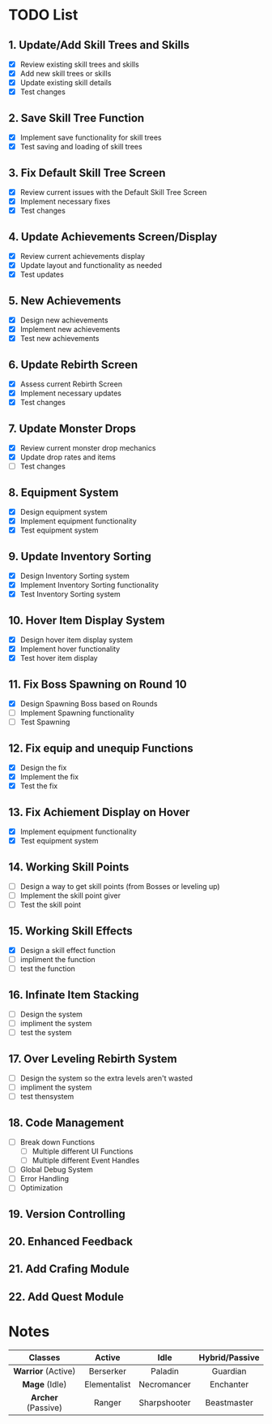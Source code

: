 # TODO List

## 1. Update/Add Skill Trees and Skills

- [x] Review existing skill trees and skills
- [x] Add new skill trees or skills
- [x] Update existing skill details
- [x] Test changes

## 2. Save Skill Tree Function

- [x] Implement save functionality for skill trees
- [x] Test saving and loading of skill trees

## 3. Fix Default Skill Tree Screen

- [x] Review current issues with the Default Skill Tree Screen
- [x] Implement necessary fixes
- [x] Test changes

## 4. Update Achievements Screen/Display

- [x] Review current achievements display
- [x] Update layout and functionality as needed
- [x] Test updates

## 5. New Achievements

- [x] Design new achievements
- [x] Implement new achievements
- [x] Test new achievements

## 6. Update Rebirth Screen

- [x] Assess current Rebirth Screen
- [x] Implement necessary updates
- [x] Test changes

## 7. Update Monster Drops

- [x] Review current monster drop mechanics
- [x] Update drop rates and items
- [ ] Test changes

## 8. Equipment System

- [x] Design equipment system
- [x] Implement equipment functionality
- [x] Test equipment system

## 9. Update Inventory Sorting

- [x] Design Inventory Sorting system
- [x] Implement Inventory Sorting functionality
- [x] Test Inventory Sorting system

## 10. Hover Item Display System

- [x] Design hover item display system
- [x] Implement hover functionality
- [x] Test hover item display

## 11. Fix Boss Spawning on Round 10

- [x] Design Spawning Boss based on Rounds
- [ ] Implement Spawning functionality
- [ ] Test Spawning

## 12. Fix equip and unequip Functions

- [x] Design the fix
- [x] Implement the fix
- [x] Test the fix

## 13. Fix Achiement Display on Hover

- [x] Implement equipment functionality
- [x] Test equipment system

## 14. Working Skill Points

- [ ] Design a way to get skill points (from Bosses or leveling up)
- [ ] Implement the skill point giver
- [ ] Test the skill point

## 15. Working Skill Effects

- [x] Design a skill effect function
- [ ] impliment the function
- [ ] test the function

## 16. Infinate Item Stacking

- [ ] Design the system
- [ ] impliment the system
- [ ] test the system

## 17. Over Leveling Rebirth System

- [ ] Design the system so the extra levels aren't wasted
- [ ] impliment the system
- [ ] test thensystem

## 18. Code Management

- [ ] Break down Functions
  - [ ] Multiple different UI Functions
  - [ ] Multiple different Event Handles
- [ ] Global Debug System
- [ ] Error Handling
- [ ] Optimization

## 19. Version Controlling

## 20. Enhanced Feedback

## 21. Add Crafing Module

## 22. Add Quest Module

# Notes

|       Classes        |    Active    |     Idle     | Hybrid/Passive |
| :------------------: | :----------: | :----------: | :------------: |
| **Warrior** (Active) |  Berserker   |   Paladin    |    Guardian    |
|   **Mage** (Idle)    | Elementalist | Necromancer  |   Enchanter    |
| **Archer** (Passive) |    Ranger    | Sharpshooter |  Beastmaster   |
